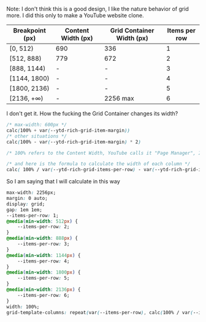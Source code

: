 Note: I don't think this is a good design, I like the nature behavior of grid more. I did this only to make a YouTube website clone.



| Breakpoint (px) | Content Width (px) | Grid Container Width (px) | Items per row |
| --------------- | ------------------ | ------------------------- | ------------- |
| [0, 512)        | 690                | 336                       | 1             |
| [512, 888)      | 779                | 672                       | 2             |
| [888, 1144)     | -                  | -                         | 3             |
| [1144, 1800)    | -                  | -                         | 4             |
| [1800, 2136)    | -                  | -                         | 5             |
| [2136, +∞)      | -                  | 2256 max                  | 6             |

I don't get it. How the fucking the Grid Container changes its width?

```css
/* max-width: 600px */
calc(100% + var(--ytd-rich-grid-item-margin))
/* other situations */
calc(100% - var(--ytd-rich-grid-item-margin) * 2)

/* 100% refers to the Content Width, YouTube calls it "Page Manager", I call it Page Content */

/* and here is the formula to calculate the width of each column */
calc( 100% / var(--ytd-rich-grid-items-per-row) - var(--ytd-rich-grid-item-margin) - 0.01px );
```

So I am saying that I will calculate in this way

```css
max-width: 2256px;
margin: 0 auto;
display: grid;
gap: 1em 1em;
--items-per-row: 1;
@media(min-width: 512px) {
    --items-per-row: 2;
}
@media(min-width: 888px) {
    --items-per-row: 3;
}
@media(min-width: 1144px) {
    --items-per-row: 4;
}
@media(min-width: 1800px) {
    --items-per-row: 5;
}
@media(min-width: 2136px) {
    --items-per-row: 6;
}
width: 100%;
grid-template-columns: repeat(var(--items-per-row), calc(100% / var(--items-per-row)));
```

